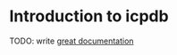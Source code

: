 # Introduction to icpdb

TODO: write [great documentation](http://jacobian.org/writing/what-to-write/)
